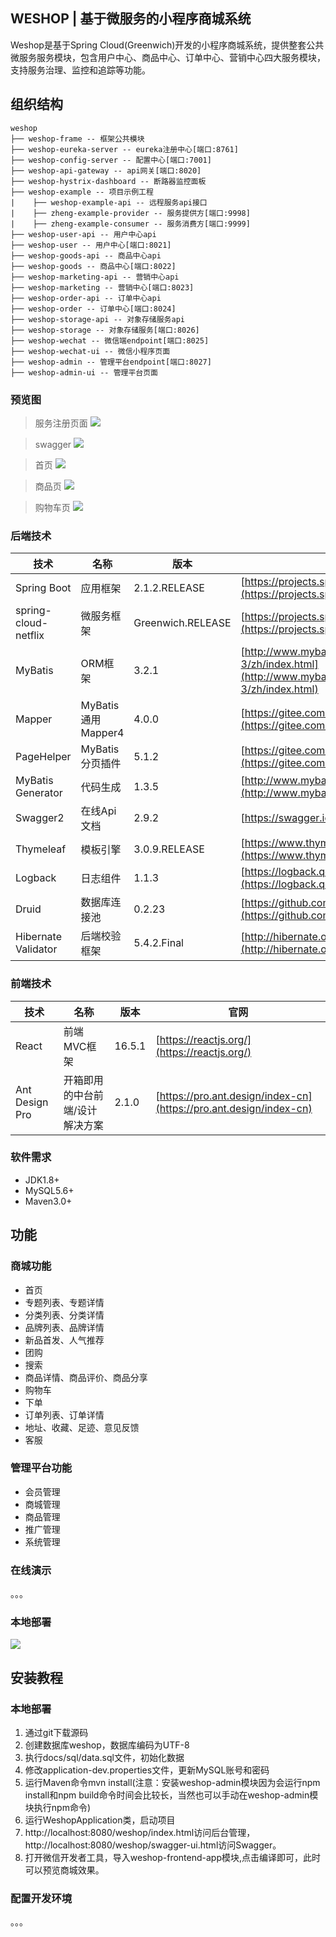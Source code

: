 WESHOP |  基于微服务的小程序商城系统
---
Weshop是基于Spring Cloud(Greenwich)开发的小程序商城系统，提供整套公共微服务服务模块，包含用户中心、商品中心、订单中心、营销中心四大服务模块，支持服务治理、监控和追踪等功能。

## 组织结构

```
weshop
├── weshop-frame -- 框架公共模块
├── weshop-eureka-server -- eureka注册中心[端口:8761]
├── weshop-config-server -- 配置中心[端口:7001]
├── weshop-api-gateway -- api网关[端口:8020]
├── weshop-hystrix-dashboard -- 断路器监控面板
├── weshop-example -- 项目示例工程
|    ├── weshop-example-api -- 远程服务api接口
|    ├── zheng-example-provider -- 服务提供方[端口:9998]
|    ├── zheng-example-consumer -- 服务消费方[端口:9999]
├── weshop-user-api -- 用户中心api
├── weshop-user -- 用户中心[端口:8021]
├── weshop-goods-api -- 商品中心api
├── weshop-goods -- 商品中心[端口:8022]
├── weshop-marketing-api -- 营销中心api
├── weshop-marketing -- 营销中心[端口:8023]
├── weshop-order-api -- 订单中心api
├── weshop-order -- 订单中心[端口:8024]
├── weshop-storage-api -- 对象存储服务api
├── weshop-storage -- 对象存储服务[端口:8026]
├── weshop-wechat -- 微信端endpoint[端口:8025]
├── weshop-wechat-ui -- 微信小程序页面
├── weshop-admin -- 管理平台endpoint[端口:8027]
├── weshop-admin-ui -- 管理平台页面
```

### 预览图

> 服务注册页面
![](docs/preview/eureka.jpg)

> swagger
![](docs/preview/swagger.gif)

> 首页
![](docs/preview/index.gif)

> 商品页
![](docs/preview/detail.gif)

> 购物车页
![](docs/preview/orderlist.gif)

### 后端技术

技术 | 名称 | 版本 | 官网
----|------|----|----
Spring Boot | 应用框架 | 2.1.2.RELEASE | [https://projects.spring.io/spring-boot/](https://projects.spring.io/spring-boot/)
spring-cloud-netflix | 微服务框架 | Greenwich.RELEASE | [https://projects.spring.io/spring-cloud/](https://projects.spring.io/spring-boot/)
MyBatis | ORM框架 | 3.2.1 |  [http://www.mybatis.org/mybatis-3/zh/index.html](http://www.mybatis.org/mybatis-3/zh/index.html)
Mapper | MyBatis 通用 Mapper4 | 4.0.0 |  [https://gitee.com/free/Mapper](https://gitee.com/free/Mapper)
PageHelper | MyBatis 分页插件 | 5.1.2 |  [https://gitee.com/free/Mybatis_PageHelper](https://gitee.com/free/Mybatis_PageHelper)
MyBatis Generator | 代码生成 | 1.3.5 |  [http://www.mybatis.org/generator/index.html](http://www.mybatis.org/generator/index.html)
Swagger2 | 在线Api文档 | 2.9.2 |  [https://swagger.io/](https://swagger.io/)
Thymeleaf | 模板引擎 | 3.0.9.RELEASE |  [https://www.thymeleaf.org/](https://www.thymeleaf.org/)
Logback | 日志组件 | 1.1.3 |  [https://logback.qos.ch](https://logback.qos.ch/)
Druid | 数据库连接池 | 0.2.23 |  [https://github.com/alibaba/druid](https://github.com/alibaba/druid)
Hibernate Validator | 后端校验框架 | 5.4.2.Final | [http://hibernate.org/validator/](http://hibernate.org/validator/)

### 前端技术

技术 | 名称 | 版本 |  官网
----|------|----|----
React | 前端MVC框架 | 16.5.1 |  [https://reactjs.org/](https://reactjs.org/)
Ant Design Pro | 开箱即用的中台前端/设计解决方案 | 2.1.0 |  [https://pro.ant.design/index-cn](https://pro.ant.design/index-cn)

### 软件需求

- JDK1.8+
- MySQL5.6+
- Maven3.0+

## 功能

### 商城功能

- 首页
- 专题列表、专题详情
- 分类列表、分类详情
- 品牌列表、品牌详情
- 新品首发、人气推荐
- 团购
- 搜索
- 商品详情、商品评价、商品分享
- 购物车
- 下单
- 订单列表、订单详情
- 地址、收藏、足迹、意见反馈
- 客服

### 管理平台功能

- 会员管理
- 商城管理
- 商品管理
- 推广管理
- 系统管理

### 在线演示

。。。

### 本地部署

![](docs/preview/eureka.jpg)

## 安装教程

### 本地部署
1. 通过git下载源码
2. 创建数据库weshop，数据库编码为UTF-8
3. 执行docs/sql/data.sql文件，初始化数据
3. 修改application-dev.properties文件，更新MySQL账号和密码
4. 运行Maven命令mvn install(注意：安装weshop-admin模块因为会运行npm install和npm build命令时间会比较长，当然也可以手动在weshop-admin模块执行npm命令)
5. 运行WeshopApplication类，启动项目
6. http://localhost:8080/weshop/index.html访问后台管理，http://localhost:8080/weshop/swagger-ui.html访问Swagger。
7. 打开微信开发者工具，导入weshop-frontend-app模块,点击编译即可，此时可以预览商城效果。

### 配置开发环境

。。。